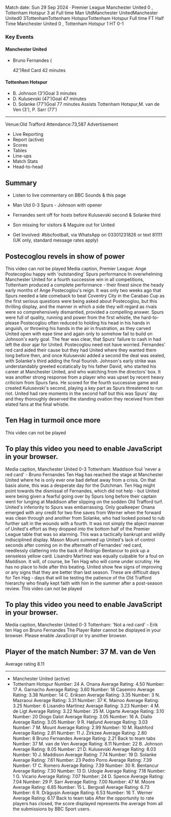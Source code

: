 Match date: Sun 29 Sep 2024
‧
Premier League
Manchester United 0 , Tottenham Hotspur 3 at Full time
Man UtdManchester UnitedManchester United0
3TottenhamTottenham HotspurTottenham Hotspur
Full time
FT
Half Time Manchester United 0 , Tottenham Hotspur 1
HT 0-1
### Key Events
#### Manchester United
-   Bruno Fernandes (
    
    
    
    42')Red Card 42 minutes
#### Tottenham Hotspur
-   B. Johnson (3')Goal 3 minutes
-   D. Kulusevski (47')Goal 47 minutes
-   D. Solanke (77')Goal 77 minutes
Assists
Tottenham Hotspur,M. van de Ven (3'), P. Sarr (77')
___
Venue:Old Trafford
Attendance:73,587
Advertisement
-   Live Reporting
-   Report (active)
-   Scores
-   Tables
-   Line-ups
-   Match Stats
-   Head-to-head
## Summary
-   Listen to live commentary on BBC Sounds & this page
    
-   Man Utd 0-3 Spurs - Johnson with opener
    
-   Fernandes sent off for hosts before Kulusevski second & Solanke third
    
-   Son missing for visitors & Maguire out for United
    
-   Get Involved: #bbcfootball, via WhatsApp on 03301231826 or text 81111 (UK only, standard message rates apply)
    
## Postecoglou revels in show of power
This video can not be played
Media caption,
Premier League: Ange Postecoglou happy with 'outstanding' Spurs performance
In overwhelming Manchester United for a fourth successive win in all competitions, Tottenham produced a complete performance - their finest since the heady early months of Ange Postecoglou's reign.
It was only two weeks ago that Spurs needed a late comeback to beat Coventry City in the Carabao Cup as the first serious questions were being asked about Postecoglou, but this thrilling display, and the manner in which a side they will regard as rivals were so comprehensively dismantled, provided a compelling answer.
Spurs were full of quality, running and power from the first whistle, the hard-to-please Postecoglou often reduced to holding his head in his hands in anguish, or throwing his hands in the air in frustration, as they carved United open with ease time and again only to somehow fail to build on Johnson's early goal.
The fear was clear, that Spurs' failure to cash in had left the door ajar for United. Postecoglou need not have worried.
Fernandes' red card aided their cause but they had United where they wanted them long before then, and once Kulusevski added a second the deal was sealed, with Solanke's third adding the final flourish.
Johnson's early strike was understandably greeted ecstatically by his father David, who started his career at Manchester United, and who watching from the directors’ box. It was another strong response from a player who was upset by recent heavy criticism from Spurs fans.
He scored for the fourth successive game and created Kulusevski's second, playing a key part as Spurs threatened to run riot.
United had rare moments in the second half but this was Spurs' day and they thoroughly deserved the standing ovation they received from their elated fans at the final whistle.
## Ten Hag in turmoil once more
This video can not be played
## To play this video you need to enable JavaScript in your browser.
Media caption,
Manchester United 0-3 Tottenham: Maddison foul 'never a red card' - Bruno Fernandes
Ten Hag has reached the stage at Manchester United where he is only ever one bad defeat away from a crisis. On that basis alone, this was a desperate day for the Dutchman.
Ten Hag might point towards the dismissal of Fernandes, which did not help - but United were being given a fearful going over by Spurs long before their captain went for lunging at Maddison after slipping on the sodden Old Trafford turf.
United's inferiority to Spurs was embarrassing. Only goalkeeper Onana emerged with any credit for two fine saves from Werner when the forward was clean through and another from Solanke, who had looked poised to rub further salt in the wounds with a fourth.
It was not simply the abject manner of United's effort as they dropped into the bottom half of the Premier League table that was so alarming. This was a tactically bankrupt and wildly indisciplined display.
Mason Mount summed up United's lack of control seconds after coming on in the aftermath of Fernandes' red card, needlessly clattering into the back of Rodrigo Bentancur to pick up a senseless yellow card. Lisandro Martinez was equally culpable for a foul on Maddison.
It will, of course, be Ten Hag who will come under scrutiny. He has no place to hide after this beating.
United show few signs of improving or any signs that they are better than last season.
These are difficult days for Ten Hag - days that will be testing the patience of the Old Trafford hierarchy who finally kept faith with him in the summer after a post-season review.
This video can not be played
## To play this video you need to enable JavaScript in your browser.
Media caption,
Manchester United 0-3 Tottenham: 'Not a red card' - Erik ten Hag on Bruno Fernandes
The Player Rater cannot be displayed in your browser. Please enable JavaScript or try another browser.
## Player of the match Number: 37 M. van de Ven
Average rating 8.11
___
-   Manchester United (active)
-   Tottenham Hotspur
Number: 24 A. Onana
Average Rating: 4.50
Number: 17 A. Garnacho
Average Rating: 3.60
Number: 18 Casemiro
Average Rating: 3.38
Number: 14 C. Eriksen
Average Rating: 3.35
Number: 3 N. Mazraoui
Average Rating: 3.31
Number: 37 K. Mainoo
Average Rating: 3.25
Number: 6 Lisandro Martínez
Average Rating: 3.23
Number: 4 M. de Ligt
Average Rating: 3.22
Number: 25 M. Ugarte
Average Rating: 3.10
Number: 20 Diogo Dalot
Average Rating: 3.05
Number: 16 A. Diallo
Average Rating: 3.05
Number: 9 R. Højlund
Average Rating: 3.03
Number: 7 M. Mount
Average Rating: 2.99
Number: 10 M. Rashford
Average Rating: 2.81
Number: 11 J. Zirkzee
Average Rating: 2.80
Number: 8 Bruno Fernandes
Average Rating: 2.21
Back to team tabs
Number: 37 M. van de Ven
Average Rating: 8.11
Number: 22 B. Johnson
Average Rating: 8.05
Number: 21 D. Kulusevski
Average Rating: 8.03
Number: 10 J. Maddison
Average Rating: 7.74
Number: 19 D. Solanke
Average Rating: 7.61
Number: 23 Pedro Porro
Average Rating: 7.39
Number: 17 C. Romero
Average Rating: 7.39
Number: 30 R. Bentancur
Average Rating: 7.30
Number: 13 D. Udogie
Average Rating: 7.18
Number: 1 G. Vicario
Average Rating: 7.07
Number: 24 D. Spence
Average Rating: 7.04
Number: 29 P. Sarr
Average Rating: 7.00
Number: 47 M. Moore
Average Rating: 6.85
Number: 15 L. Bergvall
Average Rating: 6.73
Number: 6 R. Drăgușin
Average Rating: 6.53
Number: 16 T. Werner
Average Rating: 6.17
Back to team tabs
After the opportunity to rate players has closed, the score displayed represents the average from all the submissions by BBC Sport users.